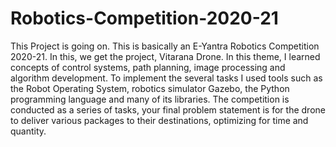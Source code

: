 # Robotics-Competition-2020-21
This Project is going on. This is basically an E-Yantra Robotics Competition 2020-21. In this, we get the project, Vitarana Drone. In this theme, I learned concepts of control systems, path planning, image processing and algorithm development. To implement the several tasks I used tools such as the Robot Operating System, robotics simulator Gazebo, the Python programming language and many of its libraries. The competition is conducted as a series of tasks, your final problem statement is for the drone to deliver various packages to their destinations, optimizing for time and quantity.
